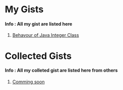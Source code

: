 # My Gists
#### <i class="icon-file"></i> Info : All my gist are listed here
1. [Behavour of Java Integer Class][1]




# Collected Gists
#### <i class="icon-file"></i> Info : All my colleted gist are listed here from others
1. [Comming soon][1]






<!-- My Gists Links --> 
[1]: https://gist.github.com/javagrails/fe1b15e96e1a0d0f2419 "Behavour of Java Integer Class"



<!-- Collected Gists Links --> 

